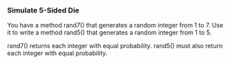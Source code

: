 ### Simulate 5-Sided Die

You have a method rand7() that generates a random integer from 1 to 7. Use it to write a method rand5() that generates 
a random integer from 1 to 5.

rand7() returns each integer with equal probability. rand5() must also return each integer with equal probability.

